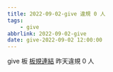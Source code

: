 ```yaml
---
title: 2022-09-02-give 違規 0 人
tags:
    - give
abbrlink: 2022-09-02-give
date: give-2022-09-02 12:00:00
---
```

give 板 [板規連結](https://www.ptt.cc/bbs/give/M.1612495900.A.C32.html)
昨天違規 0 人
